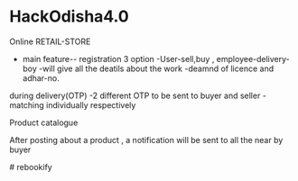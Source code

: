 # HackOdisha4.0

Online RETAIL-STORE
- main feature--
registration
3 option 
-User-sell,buy , employee-delivery-boy
-will give all the deatils about the work
-deamnd of licence and adhar-no.

during delivery(OTP)
-2 different OTP to be sent to buyer and seller
-matching individually respectively

Product catalogue

After posting about a product , a notification will be sent to all the near by 
buyer





#   r e b o o k i f y  
 